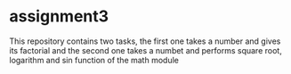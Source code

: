 # assignment3

This repository contains two tasks, the first one takes a number and gives its factorial and the second one takes a numbet and performs square root, logarithm and sin function of the math module
